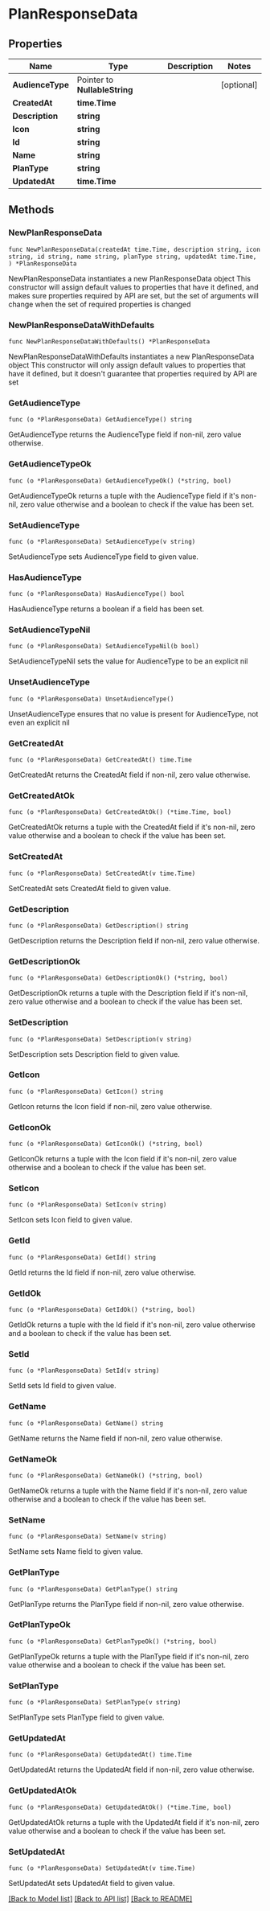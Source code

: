 # PlanResponseData

## Properties

Name | Type | Description | Notes
------------ | ------------- | ------------- | -------------
**AudienceType** | Pointer to **NullableString** |  | [optional] 
**CreatedAt** | **time.Time** |  | 
**Description** | **string** |  | 
**Icon** | **string** |  | 
**Id** | **string** |  | 
**Name** | **string** |  | 
**PlanType** | **string** |  | 
**UpdatedAt** | **time.Time** |  | 

## Methods

### NewPlanResponseData

`func NewPlanResponseData(createdAt time.Time, description string, icon string, id string, name string, planType string, updatedAt time.Time, ) *PlanResponseData`

NewPlanResponseData instantiates a new PlanResponseData object
This constructor will assign default values to properties that have it defined,
and makes sure properties required by API are set, but the set of arguments
will change when the set of required properties is changed

### NewPlanResponseDataWithDefaults

`func NewPlanResponseDataWithDefaults() *PlanResponseData`

NewPlanResponseDataWithDefaults instantiates a new PlanResponseData object
This constructor will only assign default values to properties that have it defined,
but it doesn't guarantee that properties required by API are set

### GetAudienceType

`func (o *PlanResponseData) GetAudienceType() string`

GetAudienceType returns the AudienceType field if non-nil, zero value otherwise.

### GetAudienceTypeOk

`func (o *PlanResponseData) GetAudienceTypeOk() (*string, bool)`

GetAudienceTypeOk returns a tuple with the AudienceType field if it's non-nil, zero value otherwise
and a boolean to check if the value has been set.

### SetAudienceType

`func (o *PlanResponseData) SetAudienceType(v string)`

SetAudienceType sets AudienceType field to given value.

### HasAudienceType

`func (o *PlanResponseData) HasAudienceType() bool`

HasAudienceType returns a boolean if a field has been set.

### SetAudienceTypeNil

`func (o *PlanResponseData) SetAudienceTypeNil(b bool)`

 SetAudienceTypeNil sets the value for AudienceType to be an explicit nil

### UnsetAudienceType
`func (o *PlanResponseData) UnsetAudienceType()`

UnsetAudienceType ensures that no value is present for AudienceType, not even an explicit nil
### GetCreatedAt

`func (o *PlanResponseData) GetCreatedAt() time.Time`

GetCreatedAt returns the CreatedAt field if non-nil, zero value otherwise.

### GetCreatedAtOk

`func (o *PlanResponseData) GetCreatedAtOk() (*time.Time, bool)`

GetCreatedAtOk returns a tuple with the CreatedAt field if it's non-nil, zero value otherwise
and a boolean to check if the value has been set.

### SetCreatedAt

`func (o *PlanResponseData) SetCreatedAt(v time.Time)`

SetCreatedAt sets CreatedAt field to given value.


### GetDescription

`func (o *PlanResponseData) GetDescription() string`

GetDescription returns the Description field if non-nil, zero value otherwise.

### GetDescriptionOk

`func (o *PlanResponseData) GetDescriptionOk() (*string, bool)`

GetDescriptionOk returns a tuple with the Description field if it's non-nil, zero value otherwise
and a boolean to check if the value has been set.

### SetDescription

`func (o *PlanResponseData) SetDescription(v string)`

SetDescription sets Description field to given value.


### GetIcon

`func (o *PlanResponseData) GetIcon() string`

GetIcon returns the Icon field if non-nil, zero value otherwise.

### GetIconOk

`func (o *PlanResponseData) GetIconOk() (*string, bool)`

GetIconOk returns a tuple with the Icon field if it's non-nil, zero value otherwise
and a boolean to check if the value has been set.

### SetIcon

`func (o *PlanResponseData) SetIcon(v string)`

SetIcon sets Icon field to given value.


### GetId

`func (o *PlanResponseData) GetId() string`

GetId returns the Id field if non-nil, zero value otherwise.

### GetIdOk

`func (o *PlanResponseData) GetIdOk() (*string, bool)`

GetIdOk returns a tuple with the Id field if it's non-nil, zero value otherwise
and a boolean to check if the value has been set.

### SetId

`func (o *PlanResponseData) SetId(v string)`

SetId sets Id field to given value.


### GetName

`func (o *PlanResponseData) GetName() string`

GetName returns the Name field if non-nil, zero value otherwise.

### GetNameOk

`func (o *PlanResponseData) GetNameOk() (*string, bool)`

GetNameOk returns a tuple with the Name field if it's non-nil, zero value otherwise
and a boolean to check if the value has been set.

### SetName

`func (o *PlanResponseData) SetName(v string)`

SetName sets Name field to given value.


### GetPlanType

`func (o *PlanResponseData) GetPlanType() string`

GetPlanType returns the PlanType field if non-nil, zero value otherwise.

### GetPlanTypeOk

`func (o *PlanResponseData) GetPlanTypeOk() (*string, bool)`

GetPlanTypeOk returns a tuple with the PlanType field if it's non-nil, zero value otherwise
and a boolean to check if the value has been set.

### SetPlanType

`func (o *PlanResponseData) SetPlanType(v string)`

SetPlanType sets PlanType field to given value.


### GetUpdatedAt

`func (o *PlanResponseData) GetUpdatedAt() time.Time`

GetUpdatedAt returns the UpdatedAt field if non-nil, zero value otherwise.

### GetUpdatedAtOk

`func (o *PlanResponseData) GetUpdatedAtOk() (*time.Time, bool)`

GetUpdatedAtOk returns a tuple with the UpdatedAt field if it's non-nil, zero value otherwise
and a boolean to check if the value has been set.

### SetUpdatedAt

`func (o *PlanResponseData) SetUpdatedAt(v time.Time)`

SetUpdatedAt sets UpdatedAt field to given value.



[[Back to Model list]](../README.md#documentation-for-models) [[Back to API list]](../README.md#documentation-for-api-endpoints) [[Back to README]](../README.md)


